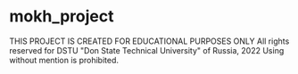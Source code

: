 # mokh_project
THIS PROJECT IS CREATED FOR EDUCATIONAL PURPOSES ONLY
All rights reserved for DSTU "Don State Technical University" of Russia, 2022
Using without mention is prohibited.
